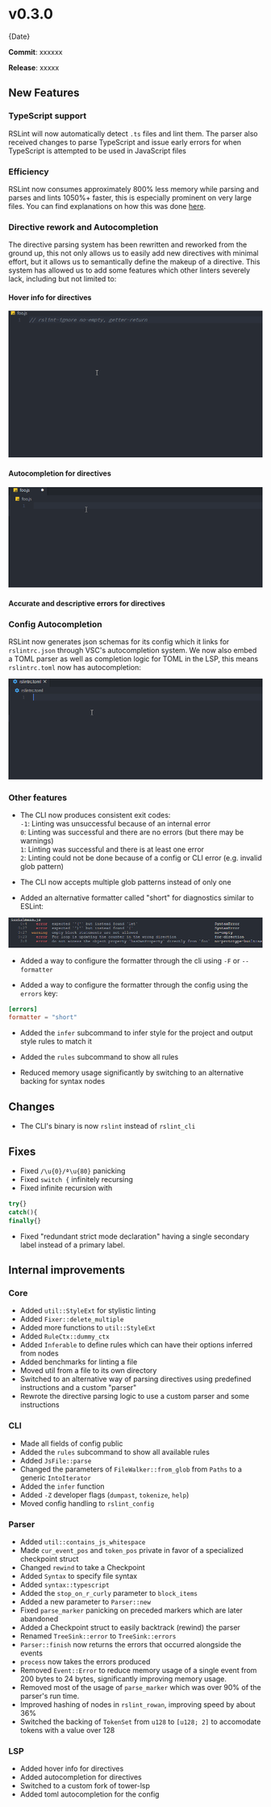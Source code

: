 # v0.3.0

{Date}

**Commit**: xxxxxx

**Release**: xxxxx

## New Features

### TypeScript support

RSLint will now automatically detect `.ts` files and lint them. The parser also received
changes to parse TypeScript and issue early errors for when TypeScript is attempted to be used in JavaScript files

### Efficiency

RSLint now consumes approximately 800% less memory while parsing and parses and lints 1050%+ faster, this is
especially prominent on very large files. You can find explanations on how this was done [here](###Parser).

### Directive rework and Autocompletion

The directive parsing system has been rewritten and reworked from the ground up, this not only allows us to easily
add new directives with minimal effort, but it allows us to semantically define the makeup of a directive. This system
has allowed us to add some features which other linters severely lack, including but not limited to:

#### Hover info for directives

![hover](../assets/hover.gif)

#### Autocompletion for directives

![autocomplete](../assets/autocomplete.gif)

#### Accurate and descriptive errors for directives

### Config Autocompletion

RSLint now generates json schemas for its config which it links for `rslintrc.json` through VSC's autocompletion system. We
now also embed a TOML parser as well as completion logic for TOML in the LSP, this means `rslintrc.toml` now has autocompletion:

![toml](../assets/schema.gif)

### Other features

- The CLI now produces consistent exit codes:  
  `-1`: Linting was unsuccessful because of an internal error  
  `0`: Linting was successful and there are no errors (but there may be warnings)  
  `1`: Linting was successful and there is at least one error  
  `2`: Linting could not be done because of a config or CLI error (e.g. invalid glob pattern)

- The CLI now accepts multiple glob patterns instead of only one

- Added an alternative formatter called "short" for diagnostics similar to ESLint:

![short_rendering](../assets/short_rendering.png)

- Added a way to configure the formatter through the cli using `-F` or `--formatter`

- Added a way to configure the formatter through the config using the `errors` key:

```toml
[errors]
formatter = "short"
```

- Added the `infer` subcommand to infer style for the project and output style rules to match it

- Added the `rules` subcommand to show all rules

- Reduced memory usage significantly by switching to an alternative backing for syntax nodes

## Changes

- The CLI's binary is now `rslint` instead of `rslint_cli`

## Fixes

- Fixed `/\u{0}/ª\u{80}` panicking
- Fixed `switch {` infinitely recursing
- Fixed infinite recursion with

```js
try{}
catch(){
finally{}
```

- Fixed "redundant strict mode declaration" having a single secondary label instead of a primary label.

## Internal improvements

### Core

- Added `util::StyleExt` for stylistic linting
- Added `Fixer::delete_multiple`
- Added more functions to `util::StyleExt`
- Added `RuleCtx::dummy_ctx`
- Added `Inferable` to define rules which can have their options inferred from nodes
- Added benchmarks for linting a file
- Moved util from a file to its own directory
- Switched to an alternative way of parsing directives using predefined instructions and a custom "parser"
- Rewrote the directive parsing logic to use a custom parser and some instructions

### CLI

- Made all fields of config public
- Added the `rules` subcommand to show all available rules
- Added `JsFile::parse`
- Changed the parameters of `FileWalker::from_glob` from `Paths` to a generic `IntoIterator`
- Added the `infer` function
- Added `-Z` developer flags (`dumpast`, `tokenize`, `help`)
- Moved config handling to `rslint_config`

### Parser

- Added `util::contains_js_whitespace`
- Made `cur_event_pos` and `token_pos` private in favor of a specialized checkpoint struct
- Changed `rewind` to take a Checkpoint
- Added `Syntax` to specify file syntax
- Added `syntax::typescript`
- Added the `stop_on_r_curly` parameter to `block_items`
- Added a new parameter to `Parser::new`
- Fixed `parse_marker` panicking on preceded markers which are later abandoned
- Added a Checkpoint struct to easily backtrack (rewind) the parser
- Renamed `TreeSink::error` to `TreeSink::errors`
- `Parser::finish` now returns the errors that occurred alongside the events
- `process` now takes the errors produced
- Removed `Event::Error` to reduce memory usage of a single event from 200 bytes to 24 bytes, significantly
  improving memory usage.
- Removed most of the usage of `parse_marker` which was over 90% of the parser's run time.
- Improved hashing of nodes in `rslint_rowan`, improving speed by about 36%
- Switched the backing of `TokenSet` from `u128` to `[u128; 2]` to accomodate tokens with a value over 128

### LSP

- Added hover info for directives
- Added autocompletion for directives
- Switched to a custom fork of tower-lsp
- Added toml autocompletion for the config
